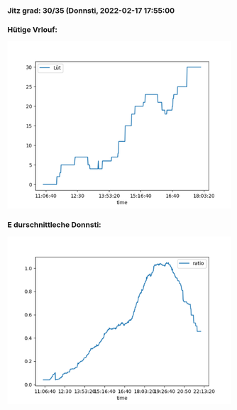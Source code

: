 ### Jitz grad: 30/35 (Donnsti, 2022-02-17 17:55:00

### Hütige Vrlouf:
![Graph](Today.png)

### E durschnittleche Donnsti:
![Graph](Donnsti.png)
